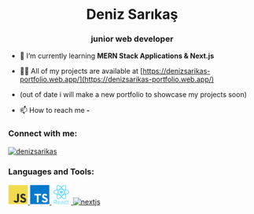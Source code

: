 <h1 align="center">Deniz Sarıkaş</h1>
<h3 align="center">junior web developer</h3>

- 🌱 I’m currently learning **MERN Stack Applications & Next.js**

- 👨‍💻 All of my projects are available at [https://denizsarikas-portfolio.web.app/](https://denizsarikas-portfolio.web.app/)
- (out of date i will make a new portfolio to showcase my projects soon)

- 📫 How to reach me **-**

<h3 align="left">Connect with me:</h3>
<p align="left">
<a href="https://linkedin.com/in/denizsarikas" target="blank"><img align="center" src="https://raw.githubusercontent.com/rahuldkjain/github-profile-readme-generator/master/src/images/icons/Social/linked-in-alt.svg" alt="denizsarikas" height="30" width="40" /></a>
</p>

<h3 align="left">Languages and Tools:</h3>
<p align="left"> <a href="https://developer.mozilla.org/en-US/docs/Web/JavaScript" target="_blank" rel="noreferrer"> <img src="https://raw.githubusercontent.com/devicons/devicon/master/icons/javascript/javascript-original.svg" alt="javascript" width="40" height="40"/> 
 </a> <a href="https://www.typescriptlang.org/" target="_blank" rel="noreferrer"> <img src="https://raw.githubusercontent.com/devicons/devicon/master/icons/typescript/typescript-original.svg" alt="typescript" width="40" height="40"/> </a> <a href="https://reactjs.org/" target="_blank" rel="noreferrer"> <img src="https://raw.githubusercontent.com/devicons/devicon/master/icons/react/react-original-wordmark.svg" alt="react" width="40" height="40"/> </a> <a href="https://nextjs.org/" target="_blank" rel="noreferrer"> <img src="https://cdn.worldvectorlogo.com/logos/nextjs-2.svg" alt="nextjs" width="40" height="40"/> </a>
</p>
